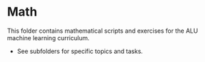 # Math

This folder contains mathematical scripts and exercises for the ALU machine learning curriculum.

- See subfolders for specific topics and tasks.
